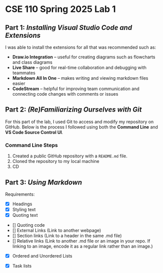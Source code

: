 # CSE 110 Spring 2025 Lab 1

## Part 1: ***Installing Visual Studio Code and Extensions***

I was able to install the extensions for all that was recommended such as:

- **Draw.io Integration** – useful for creating diagrams such as flowcharts and class diagrams  
- **Live Share** – good for real-time collaboration and debugging with teammates  
- **Markdown All In One** – makes writing and viewing markdown files easier  
- **CodeStream** – helpful for improving team communication and connecting code changes with comments or issues

## Part 2: ***(Re)Familiarizing Ourselves with Git***

For this part of the lab, I used Git to access and modify my repository on GitHub. Below is the process I followed using both the **Command Line** and **VS Code Source Control UI**.

### Command Line Steps

1. Created a public GitHub repository with a `README.md` file.
2. Cloned the repository to my local machine
3. CD 


## Part 3: ***Using Markdown***



Requirements: 
- [x] Headings  
- [x] Styling text  
- [x] Quoting text  
- [] Quoting code  
- [] External Links (Link to another webpage)  
- [] Section links (Link to a header in the same .md file)  
- [] Relative links (Link to another .md file or an image in your repo. If linking to an image, encode it as a regular link rather than an image.)  
- [x] Ordered and Unordered Lists  
- [x] Task lists  

